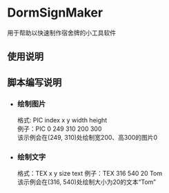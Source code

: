 # DormSignMaker
用于帮助以快速制作宿舍牌的小工具软件

## 使用说明

## 脚本编写说明
- ### 绘制图片
    格式: PIC index x y width height  
    例子：PIC 0 249 310 200 300  
    该示例会在(249, 310)处绘制宽200、高300的图片0  
- ### 绘制文字
    格式：TEX x y size text
    例子：TEX 316 540 20 Tom  
    该示例会在(316, 540)处绘制大小为20的文本“Tom”